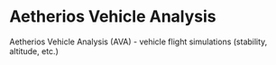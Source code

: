 # Aetherios Vehicle Analysis
Aetherios Vehicle Analysis (AVA) - vehicle flight simulations (stability, altitude, etc.) 
